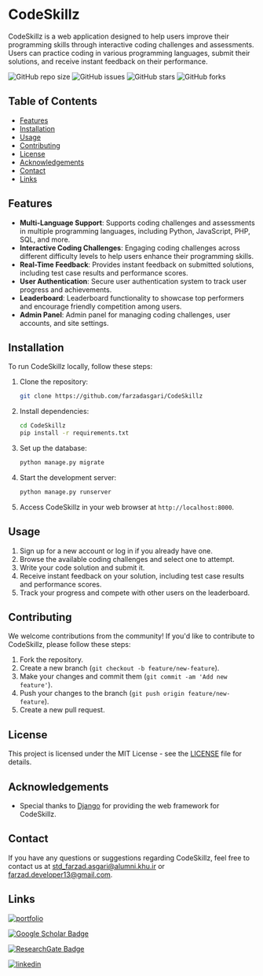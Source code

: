 # CodeSkillz

CodeSkillz is a web application designed to help users improve their programming skills through interactive coding challenges and assessments. Users can practice coding in various programming languages, submit their solutions, and receive instant feedback on their performance.

![GitHub repo size](https://img.shields.io/github/repo-size/farzadasgari/CodeSkillz)
![GitHub issues](https://img.shields.io/github/issues/farzadasgari/CodeSkillz)
![GitHub stars](https://img.shields.io/github/stars/farzadasgari/CodeSkillz)
![GitHub forks](https://img.shields.io/github/forks/farzadasgari/CodeSkillz)


## Table of Contents

- [Features](#Features)
- [Installation](#Installation)
- [Usage](#Usage)
- [Contributing](#Contributing)
- [License](#License)
- [Acknowledgements](#Acknowledgements)
- [Contact](#Contact)
- [Links](#Links)


## Features

- **Multi-Language Support**: Supports coding challenges and assessments in multiple programming languages, including Python, JavaScript, PHP, SQL, and more.
- **Interactive Coding Challenges**: Engaging coding challenges across different difficulty levels to help users enhance their programming skills.
- **Real-Time Feedback**: Provides instant feedback on submitted solutions, including test case results and performance scores.
- **User Authentication**: Secure user authentication system to track user progress and achievements.
- **Leaderboard**: Leaderboard functionality to showcase top performers and encourage friendly competition among users.
- **Admin Panel**: Admin panel for managing coding challenges, user accounts, and site settings.

## Installation

To run CodeSkillz locally, follow these steps:

1. Clone the repository:

   ```bash
   git clone https://github.com/farzadasgari/CodeSkillz
   ```

2. Install dependencies:

   ```bash
   cd CodeSkillz
   pip install -r requirements.txt
   ```

3. Set up the database:

   ```bash
   python manage.py migrate
   ```

4. Start the development server:

   ```bash
   python manage.py runserver
   ```

5. Access CodeSkillz in your web browser at `http://localhost:8000`.

## Usage

1. Sign up for a new account or log in if you already have one.
2. Browse the available coding challenges and select one to attempt.
3. Write your code solution and submit it.
4. Receive instant feedback on your solution, including test case results and performance scores.
5. Track your progress and compete with other users on the leaderboard.

## Contributing

We welcome contributions from the community! If you'd like to contribute to CodeSkillz, please follow these steps:

1. Fork the repository.
2. Create a new branch (`git checkout -b feature/new-feature`).
3. Make your changes and commit them (`git commit -am 'Add new feature'`).
4. Push your changes to the branch (`git push origin feature/new-feature`).
5. Create a new pull request.

## License

This project is licensed under the MIT License - see the [LICENSE](https://github.com/farzadasgari/CodeSkillz/blob/ca7da2092f015cd4759f8f91dafdddeca5ca87ea/LICENSE) file for details.

## Acknowledgements

- Special thanks to [Django](https://www.djangoproject.com/) for providing the web framework for CodeSkillz.

## Contact

If you have any questions or suggestions regarding CodeSkillz, feel free to contact us at std_farzad.asgari@alumni.khu.ir or farzad.developer13@gmail.com.

## Links
[![portfolio](https://img.shields.io/badge/my_portfolio-000?style=for-the-badge&logo=ko-fi&logoColor=white)](https://farzadasgari.ir/)


[![Google Scholar Badge](https://img.shields.io/badge/Google%20Scholar-4285F4?logo=googlescholar&logoColor=fff&style=for-the-badge)](https://scholar.google.com/citations?user=Rhue_kkAAAAJ&hl=en)

[![ResearchGate Badge](https://img.shields.io/badge/ResearchGate-0CB?logo=researchgate&logoColor=fff&style=for-the-badge)](https://www.researchgate.net/profile/Farzad-Asgari)

[![linkedin](https://img.shields.io/badge/linkedin-0A66C2?style=for-the-badge&logo=linkedin&logoColor=white)](https://www.linkedin.com/in/farzad-asgari-5a90942b2/)
